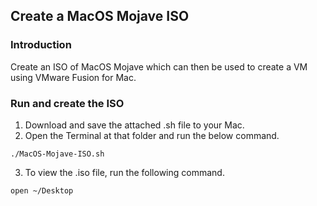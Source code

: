 ## Create a MacOS Mojave ISO
### Introduction
Create an ISO of MacOS Mojave which can then be used to create a VM using VMware Fusion for Mac.

### Run and create the ISO 
1. Download and save the attached .sh file to your Mac.
2. Open the Terminal at that folder and run the below command.

`./MacOS-Mojave-ISO.sh`

3. To view the .iso file, run the following command.

`open ~/Desktop`
